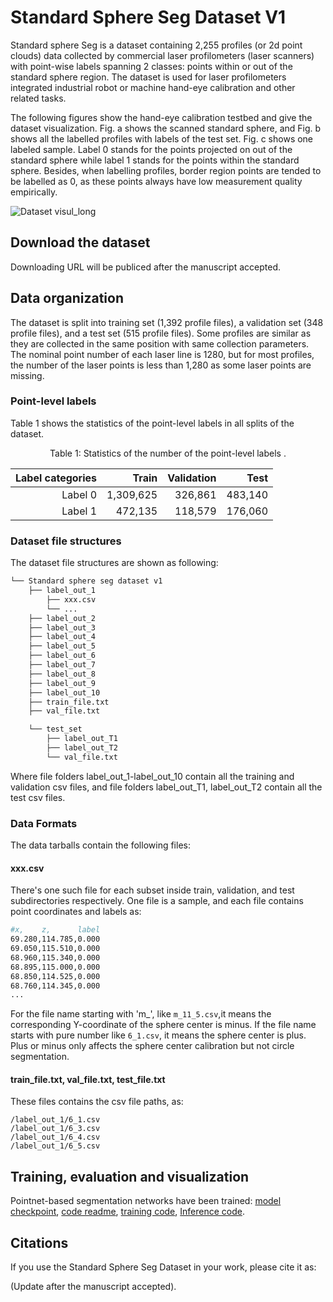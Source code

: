 
# Standard Sphere Seg Dataset V1

Standard sphere Seg is a dataset containing 2,255 profiles (or 2d point clouds) data collected by commercial laser profilometers (laser scanners) with point-wise labels spanning 2 classes: points within or out of  the standard sphere region. The dataset is used for laser profilometers integrated industrial robot or machine hand-eye calibration and other related tasks.

The following figures show the hand-eye calibration testbed and give the dataset visualization. Fig. a shows the scanned standard sphere, and Fig. b shows all the labelled profiles with labels of the test set. Fig. c shows one labeled sample. Label 0 stands for the points projected on out of the standard sphere while label 1 stands for the points within the standard sphere. Besides, when labelling profiles, border region points are tended to be labelled as 0, as these points always have low measurement quality empirically.

![Dataset visul_long](https://gitee.com/tangyipeng100/hand_eye_cali_circle_segmentation/blob/master/data/Standard_sphere_seg_dataset_v1/_assets/Dataset%20visul_long.jpg)

## Download the dataset

Downloading URL will be publiced after the manuscript accepted.



## Data organization

The dataset is split into training set (1,392 profile files), a validation set (348 profile files), and a test set (515 profile files). Some profiles are similar as they are collected in the same position with same collection parameters. The nominal point number of each laser line is 1280, but for most profiles, the number of the laser points is less than 1,280 as some laser points are missing.          

### Point-level labels

Table 1 shows the statistics of the point-level labels in all splits of the dataset. 

<p align='center'>Table 1: Statistics of the number of the point-level labels .</p>

| Label categories |     Train | Validation |    Test |
| ---------------: | --------: | ---------: | ------: |
|          Label 0 | 1,309,625 |    326,861 | 483,140 |
|          Label 1 |   472,135 |    118,579 | 176,060 |



### Dataset file structures

The dataset file structures are shown as following:

```bash
└── Standard sphere seg dataset v1	
	├── label_out_1
		├── xxx.csv
		└── ...
	├── label_out_2
	├── label_out_3
	├── label_out_4
	├── label_out_5
	├── label_out_6
	├── label_out_7
	├── label_out_8
	├── label_out_9
	├── label_out_10
	├── train_file.txt
	├── val_file.txt

	└── test_set
		├── label_out_T1
		├── label_out_T2
		└── val_file.txt
```

Where file folders label_out_1-label_out_10 contain all the training and validation csv files, and file folders label_out_T1, label_out_T2 contain all the test csv files.

### Data Formats

The data tarballs contain the following files:

#### xxx.csv

There's one such file for each subset inside train, validation, and test subdirectories respectively. One file is a sample, and each file contains point coordinates and labels as:

```bash
#x,    z,      label
69.280,114.785,0.000
69.050,115.510,0.000
68.960,115.340,0.000
68.895,115.000,0.000
68.850,114.525,0.000
68.760,114.345,0.000
...
```

For the file name starting with 'm_', like `m_11_5.csv`,it means the corresponding Y-coordinate of the  sphere center is minus. If the file name starts with pure number like `6_1.csv`, it means the sphere center is plus.  Plus or minus only affects the sphere center calibration but not circle segmentation. 



#### train_file.txt, val_file.txt, test_file.txt

These files contains the csv file paths, as:

```
/label_out_1/6_1.csv
/label_out_1/6_3.csv
/label_out_1/6_4.csv
/label_out_1/6_5.csv
```



## Training, evaluation and visualization

Pointnet-based segmentation networks have been trained: [model checkpoint](https://storage.googleapis.com/openimages/2017_07/oidv2-resnet_v1_101.ckpt.tar.gz), [code readme](https://storage.googleapis.com/openimages/2017_07/oidv2-resnet_v1_101.readme.txt), [training code](), [Inference code](tools/classify_oidv2.py).



## Citations

If you use the Standard Sphere Seg Dataset in your work, please cite it as:

(Update after the manuscript accepted).

